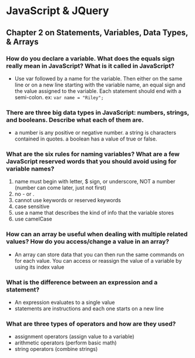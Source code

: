 # JavaScript & JQuery

## Chapter 2 on Statements, Variables, Data Types, & Arrays

### How do you declare a variable. What does the equals sign really mean in JavaScript? What is it called in JavaScript?
- Use var followed by a name for the variable. Then either on the same line or on a new line starting with the variable name, an equal sign and the value assigned to the variable. Each statement should end with a semi-colon.
ex: ```var name = "Riley";```

### There are three big data types in JavaScript: numbers, strings, and booleans. Describe what each of them are.
- a number is any positive or negative number. a string is characters contained in quotes. a boolean has a value of true or false.

### What are the six rules for naming variables? What are a few JavaScript reserved words that you should avoid using for variable names?
1. name must begin with letter, $ sign, or underscore, NOT a number (number can come later, just not first)
1. no - or .
1. cannot use keywords or reserved keywords
1. case sensitive
1. use a name that describes the kind of info that the variable stores
1. use camelCase

### How can an array be useful when dealing with multiple related values? How do you access/change a value in an array?
- An array can store data that you can then run the same commands on for each value. You can access or reassign the value of a variable by using its index value

### What is the difference between an expression and a statement?
- An expression evaluates to a single value
- statements are instructions and each one starts on a new line

### What are three types of operators and how are they used?
- assignment operators (assign value to a variable)
- arithmetic operators (perform basic math)
- string operators (combine strings)
